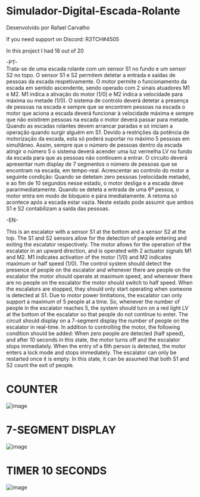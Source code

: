 # Simulador-Digital-Escada-Rolante
 
Desenvolvido por Rafael Carvalho

If you need support on Discord: R3TCH#4505
                          
In this project I had 18 out of 20                        
                          
-PT-                          
Trata-se de uma escada rolante com um sensor S1 no fundo e um sensor S2 no
topo. O sensor S1 e S2 permitem detetar a entrada e saídas de pessoas da escada respetivamente. O motor
permite o funcionamento da escada em sentido ascendente, sendo operado com 2 sinais atuadores M1 e M2.
M1 indica a ativação do motor (1/0) e M2 indica a velocidade para máxima ou metade (1/0).
O sistema de controlo deverá detetar a presença de pessoas na escada e sempre que se encontrem pessoas na
escada o motor que aciona a escada deverá funcionar à velocidade máxima e sempre que não existirem pessoas
na escada o motor deverá passar para metade.
Quando as escadas rolantes devem arrancar paradas e só iniciam a operação quando surgir alguém em S1.
Devido a restrições da potência de motorização da escada, esta só poderá suportar no máximo 5 pessoas em
simultâneo. Assim, sempre que o número de pessoas dentro da escada atingir o número 5 o sistema deverá
acender uma luz vermelha LV no fundo da escada para que as pessoas não continuem a entrar.
O circuito deverá apresentar num display de 7 segmentos o número de pessoas que se encontram na escada,
em tempo-real.
Acrescentar ao controlo do motor a seguinte condição: Quando se detetam zero pessoas (velocidade metade), e
ao fim de 10 segundos nesse estado, o motor desliga e a escada deve pararimediatamente.
Quando se deteta a entrada de uma 6ª pessoa, o motor entra em modo de bloqueio e pára imediatamente. A
retoma só acontece após a escada estar vazia. Neste estado pode assumir que ambos S1 e S2 contabilizam a saída
das pessoas.

-EN-

This is an escalator with a sensor S1 at the bottom and a sensor S2 at the top. The S1 and S2 sensors allow for the detection of people entering and exiting the escalator respectively. The motor allows for the operation of the escalator in an upward direction, and is operated with 2 actuator signals M1 and M2. M1 indicates activation of the motor (1/0) and M2 indicates maximum or half speed (1/0).
The control system should detect the presence of people on the escalator and whenever there are people on the escalator the motor should operate at maximum speed, and whenever there are no people on the escalator the motor should switch to half speed.
When the escalators are stopped, they should only start operating when someone is detected at S1.
Due to motor power limitations, the escalator can only support a maximum of 5 people at a time. So, whenever the number of people in the escalator reaches 5, the system should turn on a red light LV at the bottom of the escalator so that people do not continue to enter.
The circuit should display on a 7-segment display the number of people on the escalator in real-time.
In addition to controlling the motor, the following condition should be added: When zero people are detected (half speed), and after 10 seconds in this state, the motor turns off and the escalator stops immediately.
When the entry of a 6th person is detected, the motor enters a lock mode and stops immediately. The escalator can only be restarted once it is empty. In this state, it can be assumed that both S1 and S2 count the exit of people.
                   
# COUNTER
![image](https://user-images.githubusercontent.com/67297263/214902505-7e997fb3-6045-4e7d-ab44-4cf7e640a117.png)

# 7-SEGMENT DISPLAY
![image](https://user-images.githubusercontent.com/67297263/214902579-30241e6a-d98a-46cb-bf17-31d43f706599.png)

# TIMER 10 SECONDS
![image](https://user-images.githubusercontent.com/67297263/214903009-6679d200-0e70-495b-8b4d-da9e7199b795.png)
